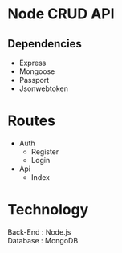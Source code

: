 # Node CRUD API

## Dependencies
* Express
* Mongoose
* Passport
* Jsonwebtoken

# Routes
* Auth
  * Register
  * Login
* Api
  * Index
  
# Technology
Back-End : Node.js  
Database : MongoDB
